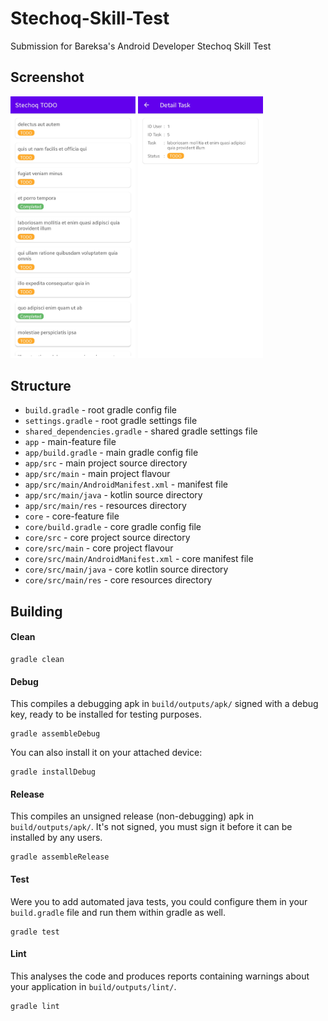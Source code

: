 # Stechoq-Skill-Test
Submission for Bareksa's Android Developer Stechoq Skill Test


## Screenshot
<p float="left">
  <img src="https://github.com/furqoncreative/Stechoq-Skill-Test/blob/dev/assets/Screenshot_20210630-193026_Stechoq%20TODO.jpg" alt="splash" width="200"/>
  <img src="https://github.com/furqoncreative/Stechoq-Skill-Test/blob/dev/assets/Screenshot_20210630-204256_Stechoq%20TODO.jpg" alt="main" width="200"/>
</p>

## Structure

* `build.gradle` - root gradle config file
* `settings.gradle` - root gradle settings file
* `shared_dependencies.gradle` - shared gradle settings file
* `app` - main-feature file
* `app/build.gradle` - main gradle config file
* `app/src` - main project source directory
* `app/src/main` - main project flavour
* `app/src/main/AndroidManifest.xml` - manifest file
* `app/src/main/java` - kotlin source directory
* `app/src/main/res` - resources directory
* `core` - core-feature file
* `core/build.gradle` - core gradle config file
* `core/src` - core project source directory
* `core/src/main` - core project flavour
* `core/src/main/AndroidManifest.xml` - core manifest file
* `core/src/main/java` - core kotlin source directory
* `core/src/main/res` - core resources directory
## Building


#### Clean

	gradle clean

#### Debug

This compiles a debugging apk in `build/outputs/apk/` signed with a debug key,
ready to be installed for testing purposes.

	gradle assembleDebug

You can also install it on your attached device:

	gradle installDebug

#### Release

This compiles an unsigned release (non-debugging) apk in `build/outputs/apk/`.
It's not signed, you must sign it before it can be installed by any users.

	gradle assembleRelease

#### Test

Were you to add automated java tests, you could configure them in your
`build.gradle` file and run them within gradle as well.

	gradle test

#### Lint

This analyses the code and produces reports containing warnings about your
application in `build/outputs/lint/`.

	gradle lint
